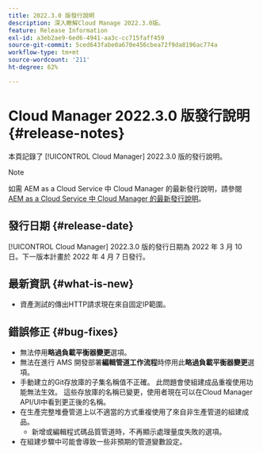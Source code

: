 ```yaml
---
title: 2022.3.0 版發行說明
description: 深入瞭解Cloud Manage 2022.3.0版。
feature: Release Information
exl-id: a3eb2ae9-6ed6-4941-aa3c-cc715faff459
source-git-commit: 5ced643fabe0a670e456cbea72f9da8196ac774a
workflow-type: tm+mt
source-wordcount: '211'
ht-degree: 62%

---
```


# Cloud Manager 2022.3.0 版發行說明 {#release-notes}

本頁記錄了 [!UICONTROL Cloud Manager] 2022.3.0 版的發行說明。

>[!NOTE]
>
>如需 AEM as a Cloud Service 中 Cloud Manager 的最新發行說明，請參閱 [AEM as a Cloud Service 中 Cloud Manager 的最新發行說明](https://experienceleague.adobe.com/zh-hant/docs/experience-manager-cloud-service/content/release-notes/cloud-manager/current)。

## 發行日期 {#release-date}

[!UICONTROL Cloud Manager] 2022.3.0 版的發行日期為 2022 年 3 月 10 日。下一版本計畫於 2022 年 4 月 7 日發行。

## 最新資訊 {#what-is-new}

* 資產測試的傳出HTTP請求現在來自固定IP範圍。


## 錯誤修正 {#bug-fixes}

* 無法停用&#x200B;**略過負載平衡器變更**&#x200B;選項。
* 無法在進行 AMS 開發部署&#x200B;**編輯管道工作流程**&#x200B;時停用此&#x200B;**略過負載平衡器變更**&#x200B;選項。
* 手動建立的Git存放庫的子集名稱值不正確。 此問題會使組建成品重複使用功能無法生效。 這些存放庫的名稱已變更，使用者現在可以在Cloud Manager API/UI中看到更正後的名稱。
* 在生產完整堆疊管道上以不適當的方式重複使用了來自非生產管道的組建成品。
   * 新增或編輯程式碼品質管道時，不再顯示處理量度失敗的選項。
* 在組建步驟中可能會導致一些非預期的管道變數設定。
